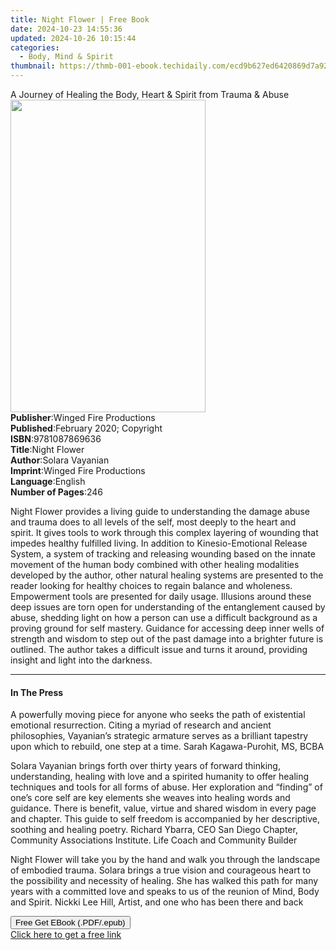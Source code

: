 ```yaml
---
title: Night Flower | Free Book
date: 2024-10-23 14:55:36
updated: 2024-10-26 10:15:44
categories:
  - Body, Mind & Spirit
thumbnail: https://thmb-001-ebook.techidaily.com/ecd9b627ed6420869d7a92cd9765d34fbdeb22d39f361e0e7376e56de8f11100.jpg
---
```

<main id="book-container">
  <div class="flex flex-col">
    <div class="book-brief flex-1 py-6 px-4 sm:p-6 md:py-10 md:px-8">
      <!-- brief-->
      <div class="book-brief-main">
        A Journey of Healing the Body, Heart & Spirit from Trauma & Abuse
      </div>
    </div>
    <div
      class="book-meta-info flex-1 grid gap-4 col-start-1 col-end-3 row-start-1 sm:mb-6 sm:grid-cols-4 lg:gap-6 lg:col-start-2 lg:row-end-6 lg:row-span-6 lg:mb-0"
    >
      <div
        class="book-meta-info-left place-content-center mt-4 p-4 text-sm leading-6 col-start-2 col-span-2 dark:text-slate-400"
      >
        <img
          class="w-full h-500 object-cover rounded-lg sm:h-255 sm:col-span-2 lg:col-span-full"
          src="https://img-001-ebook.techidaily.com/64b38725d85aaf37fee16afa69cd157258a336c2a67f8ab76de6a868e01f9e11.jpg"
          alt=""
          width="312"
          height="500"
        />
      </div>
      <div
        class="book-meta-info-right mt-2 col-start-1 row-start-2 col-span-3 self-center"
      >
        <!-- meta data  -->
        <div class="flex flex-col px-4 md:px-8">
          <div class="flex-1">
            <strong>Publisher</strong>:<span class="px-2"
              >Winged Fire Productions</span
            >
          </div>
          <div class="flex-1">
            <strong>Published</strong>:<span class="px-2"
              >February 2020; Copyright</span
            >
          </div>
          <div class="flex-1">
            <strong>ISBN</strong>:<span class="px-2">9781087869636</span>
          </div>
          <div class="flex-1">
            <strong>Title</strong>:<span class="px-2">Night Flower</span>
          </div>
          <div class="flex-1">
            <strong>Author</strong>:<span class="px-2">Solara Vayanian</span>
          </div>
          <div class="flex-1">
            <strong>Imprint</strong>:<span class="px-2"
              >Winged Fire Productions</span
            >
          </div>
          <div class="flex-1">
            <strong>Language</strong>:<span class="px-2">English</span>
          </div>
          <div class="flex-1">
            <strong>Number of Pages</strong>:<span class="px-2">246</span>
          </div>
        </div>
      </div>
    </div>
    <div class="book-description flex-1 py-6 px-4 sm:p-6 md:py-10 md:px-8">
      <div class="book-description-main">
        <div accordion-content="" id="description">
          <p>
            Night Flower provides a living guide to understanding the damage
            abuse and trauma&nbsp;does to all levels of the self, most deeply to
            the heart and spirit.&nbsp;It gives tools to work through this
            complex layering of wounding that impedes healthy fulfilled living.
            In addition to Kinesio-Emotional Release System, a system of
            tracking and releasing wounding based on the innate movement of the
            human body combined with other healing modalities developed by the
            author, other natural healing systems are presented to the reader
            looking for healthy choices to regain balance and wholeness.
            Empowerment tools are presented for daily usage. Illusions around
            these deep issues are torn open for understanding of the
            entanglement caused by abuse, shedding light on how a person can use
            a difficult background as a proving ground for self mastery.
            Guidance for accessing&nbsp;deep inner wells of strength and wisdom
            to step out of the past damage into a brighter future is outlined.
            The author takes a difficult issue and turns it around, providing
            insight and light into the darkness.
          </p>
        </div>
      </div>
    </div>
    <div class="book-excerpts flex-1 py-6 px-4 sm:p-6 md:py-10 md:px-8">
      <!-- excerpts-->
      <div class="book-excerpts-main">
        <hr />
        <h4 class="placeholder placeholder-heading">
          <span>In The Press</span>
        </h4>
        <p></p>
        <p>
          A powerfully moving piece for anyone who seeks the path of existential
          emotional resurrection. Citing a myriad of research and ancient
          philosophies, Vayanian’s strategic armature serves as a brilliant
          tapestry upon which to rebuild, one step at a time. Sarah
          Kagawa-Purohit, MS, BCBA
        </p>
        <p>
          Solara Vayanian brings forth over thirty years of forward thinking,
          understanding, healing with love and a spirited humanity to offer
          healing techniques and tools for all forms of abuse. Her exploration
          and “finding” of one’s core self are key elements she weaves into
          healing words and guidance. There is benefit, value, virtue and shared
          wisdom in every page and chapter. This guide to self freedom is
          accompanied by her descriptive, soothing and healing poetry. Richard
          Ybarra, CEO San Diego Chapter, Community Associations Institute. Life
          Coach and Community Builder
        </p>
        <p>
          Night Flower will take you by the hand and walk you through the
          landscape of embodied trauma. Solara brings a true vision and
          courageous heart to the possibility and necessity of healing. She has
          walked this path for many years with a committed love and speaks to us
          of the reunion of Mind, Body and Spirit. Nickki Lee Hill, Artist, and
          one who has been there and back
        </p>
        <p></p>
      </div>
    </div>
    <div
      class="book-about-author flex-1 py-6 px-4 sm:p-6 md:py-10 md:px-8"
    ></div>
    <div class="book-free-get flex-1 py-6 px-4 sm:p-6 md:py-10 md:px-8">
      <button
        id="btn-free-get"
        class="bg-blue-500 hover:bg-blue-700 text-white font-bold py-2 px-4 rounded"
      >
        Free Get EBook (.PDF/.epub)
      </button>
      <div id="countdown-display" class="px-2 text-lg mt-2"></div>
      <a
        id="free-link"
        class="hidden bg-blue-500 hover:bg-blue-700 text-white font-bold py-2 px-4 rounded"
        href="https://www.ebooks.com/en-us/book/209970148/night-flower/solara-vayanian/"
        target="_blank"
        >Click here to get a free link</a
      >
    </div>
    <script>
      let countdownTime = 0;
      let countdownInterval = null;
      document
        .getElementById('btn-free-get')
        .addEventListener('click', startCountdown);
      function startCountdown() {
        countdownTime = new Date().getTime() + 60000 * 3;
        countdownInterval = setInterval(updateCountdown, 1000);
        document.getElementById('btn-free-get').disabled = true;
        document
          .getElementById('btn-free-get')
          .classList.add('bg-gray-500', 'cursor-not-allowed');
      }
      function updateCountdown() {
        let currentTime = new Date().getTime();
        let timeLeft = countdownTime - currentTime;
        let secondsLeft = Math.floor(timeLeft / 1000);
        document.getElementById('countdown-display').innerHTML =
          `Remaining time: ${secondsLeft} seconds.`;
        if (secondsLeft <= 0) {
          clearInterval(countdownInterval);
          document.getElementById('btn-free-get').classList.add('hidden');
          document.getElementById('free-link').classList.remove('hidden');
          document.getElementById('countdown-display').innerHTML = '';
        }
      }
    </script>
  </div>
</main>

